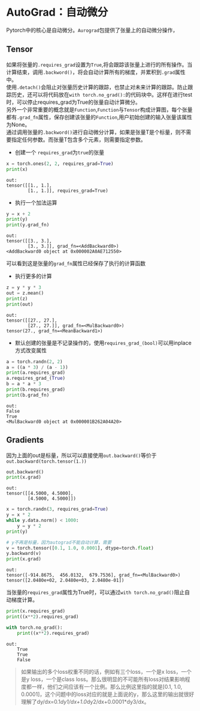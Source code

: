 # AutoGrad：自动微分
Pytorch中的核心是自动微分。`Aurograd`包提供了张量上的自动微分操作，

## Tensor
如果将张量的`.requires_grad`设置为`True`,将会跟踪该张量上进行的所有操作。当计算结束，调用`.backword()`，将会自动计算所有的梯度，并累积到`.grad`属性中。  
使用`.detach()`会阻止对张量历史计算的跟踪，也禁止对未来计算的跟踪。防止跟踪历史，还可以将代码放在`with torch.no_grad():`的代码块中。这样在进行test时，可以停止requires_grad为True的张量自动计算微分。  
另外一个非常重要的概念就是`Function`,`Function`与`Tensor`构成计算图，每个张量都有`.grad_fn`属性，保存创建该张量的`Function`,用户初始创建的输入张量该属性为None。  
通过调用张量的`.backword()`进行自动微分计算，如果是张量T是个标量，则不需要指定任何参数。而张量T包含多个元素，则需要指定参数。

- 创建一个 `requires_grad`为`true`的张量
```python
x = torch.ones(2, 2, requires_grad=True)
print(x)
```
```
out:
tensor([[1., 1.],
        [1., 1.]], requires_grad=True)
```
- 执行一个加法运算
```python
y = x + 2
print(y)
print(y.grad_fn)
```
```
out:
tensor([[3., 3.],
        [3., 3.]], grad_fn=<AddBackward0>)
<AddBackward0 object at 0x000002A0AE712550>
```
可以看到这是张量的`grad_fn`属性已经保存了执行的计算函数
- 执行更多的计算
```python
z = y * y * 3
out = z.mean()
print(z)
print(out)
```
```
out:
tensor([[27., 27.],
        [27., 27.]], grad_fn=<MulBackward0>)
tensor(27., grad_fn=<MeanBackward1>)
```
- 默认创建的张量是不记录操作的，使用`requires_grad_(bool)`可以用inplace方式改变属性
```python
a = torch.randn(2, 2)
a = ((a * 3) / (a - 1))
print(a.requires_grad)
a.requires_grad_(True)
b = a * a * 3
print(b.requires_grad)
print(b.grad_fn)
```
```
out:
False
True
<MulBackward0 object at 0x000001B262A04A20>
```

## Gradients
因为上面的out是标量，所以可以直接使用`out.backward()`等价于`out.backward(torch.tensor(1.))`
```python
out.backward()
print(x.grad)
```
```
out:
tensor([[4.5000, 4.5000],
        [4.5000, 4.5000]])
```
```python
x = torch.randn(3, requires_grad=True)
y = x * 2
while y.data.norm() < 1000:
    y = y * 2
print(y)

# y不再是标量，因为autograd不能自动计算，需要
v = torch.tensor([0.1, 1.0, 0.0001], dtype=torch.float)
y.backward(v)
print(x.grad)
```
```
out:
tensor([-914.8675,  456.0132,  679.7536], grad_fn=<MulBackward0>)
tensor([2.0480e+02, 2.0480e+03, 2.0480e-01])
```
当张量的`requires_grad`属性为True时，可以通过`with torch.no_grad()`阻止自动梯度计算。
```python
print(x.requires_grad)
print((x**2).requires_grad)

with torch.no_grad():
    print((x**2).requires_grad)
```
```
out:
    True
    True
    False
```
> 如果输出的多个loss权重不同的话，例如有三个loss，一个是x loss，一个是y loss，一个是class loss。那么很明显的不可能所有loss对结果影响程度都一样，他们之间应该有一个比例。那么比例这里指的就是[0.1, 1.0, 0.0001]，这个问题中的loss对应的就是上面说的y，那么这里的输出就很好理解了dy/dx=0.1*dy1/dx+1.0*dy2/dx+0.0001*dy3/dx。
